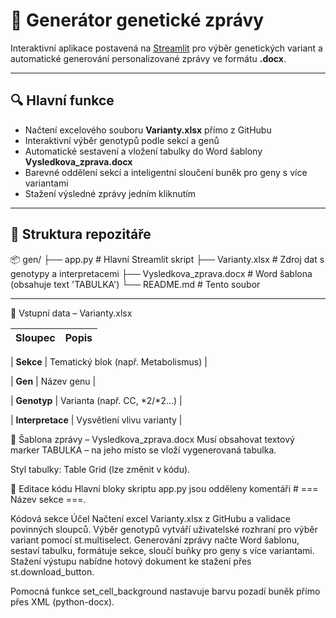 # 🧬 Generátor genetické zprávy

Interaktivní aplikace postavená na [Streamlit](https://streamlit.io/) pro výběr genetických variant a automatické generování personalizované zprávy ve formátu **.docx**.

---

## 🔍 Hlavní funkce

- Načtení excelového souboru **Varianty.xlsx** přímo z GitHubu  
- Interaktivní výběr genotypů podle sekcí a genů  
- Automatické sestavení a vložení tabulky do Word šablony **Vysledkova_zprava.docx**  
- Barevné oddělení sekcí a inteligentní sloučení buněk pro geny s více variantami  
- Stažení výsledné zprávy jedním kliknutím

---

## 📂 Struktura repozitáře

📦 gen/
├── app.py # Hlavní Streamlit skript
├── Varianty.xlsx # Zdroj dat s genotypy a interpretacemi
├── Vysledkova_zprava.docx # Word šablona (obsahuje text 'TABULKA')
└── README.md # Tento soubor


---
📄 Vstupní data – Varianty.xlsx

| Sloupec          | Popis                               |
| ---------------- | ----------------------------------- |

| **Sekce**        | Tematický blok (např. Metabolismus) |

| **Gen**          | Název genu                          |

| **Genotyp**      | Varianta (např. CC, \*2/\*2…)       |

| **Interpretace** | Vysvětlení vlivu varianty           |


🧾 Šablona zprávy – Vysledkova_zprava.docx
Musí obsahovat textový marker TABULKA – na jeho místo se vloží vygenerovaná tabulka.

Styl tabulky: Table Grid (lze změnit v kódu).

📝 Editace kódu
Hlavní bloky skriptu app.py jsou odděleny komentáři # === Název sekce ===.

Kódová sekce	Účel
Načtení excel Varianty.xlsx z GitHubu a validace povinných sloupců.
Výběr genotypů	vytváří uživatelské rozhraní pro výběr variant pomocí st.multiselect.
Generování zprávy	načte Word šablonu, sestaví tabulku, formátuje sekce, sloučí buňky pro geny s více variantami.
Stažení výstupu	nabídne hotový dokument ke stažení přes st.download_button.

Pomocná funkce set_cell_background nastavuje barvu pozadí buněk přímo přes XML (python-docx).
